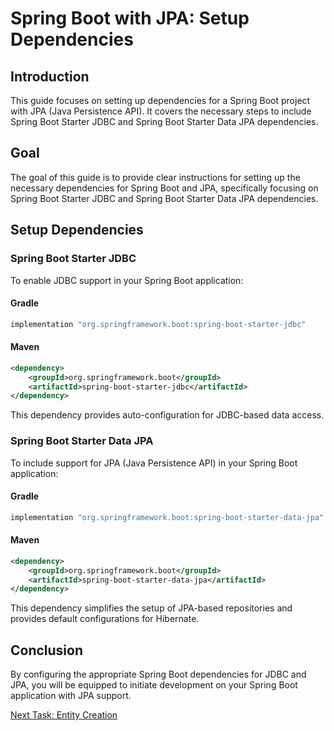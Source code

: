 # Spring Boot with JPA: Setup Dependencies

## Introduction

This guide focuses on setting up dependencies for a Spring Boot project with JPA (Java Persistence API). It covers the necessary steps to include Spring Boot Starter JDBC and Spring Boot Starter Data JPA dependencies.

## Goal

The goal of this guide is to provide clear instructions for setting up the necessary dependencies for Spring Boot and JPA, specifically focusing on Spring Boot Starter JDBC and Spring Boot Starter Data JPA dependencies.

## Setup Dependencies

### Spring Boot Starter JDBC

To enable JDBC support in your Spring Boot application:

#### Gradle

```groovy
implementation "org.springframework.boot:spring-boot-starter-jdbc"
```

#### Maven

```xml
<dependency>
    <groupId>org.springframework.boot</groupId>
    <artifactId>spring-boot-starter-jdbc</artifactId>
</dependency>
```

This dependency provides auto-configuration for JDBC-based data access.

### Spring Boot Starter Data JPA

To include support for JPA (Java Persistence API) in your Spring Boot application:

#### Gradle

```groovy
implementation "org.springframework.boot:spring-boot-starter-data-jpa"
```

#### Maven

```xml
<dependency>
    <groupId>org.springframework.boot</groupId>
    <artifactId>spring-boot-starter-data-jpa</artifactId>
</dependency>
```

This dependency simplifies the setup of JPA-based repositories and provides default configurations for Hibernate.

## Conclusion

By configuring the appropriate Spring Boot dependencies for JDBC and JPA, you will be equipped to initiate development on your Spring Boot application with JPA support.

[Next Task: Entity Creation](../creation/create-entity.md)
